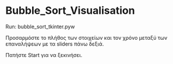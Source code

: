 # Bubble_Sort_Visualisation
Run: bubble_sort_tkinter.pyw

Προσαρμόστε το πλήθος των στοιχείων και τον χρόνο μεταξύ των επαναλήψεων με τα sliders πάνω δεξιά.

Πατήστε Start για να ξεκινήσει.

